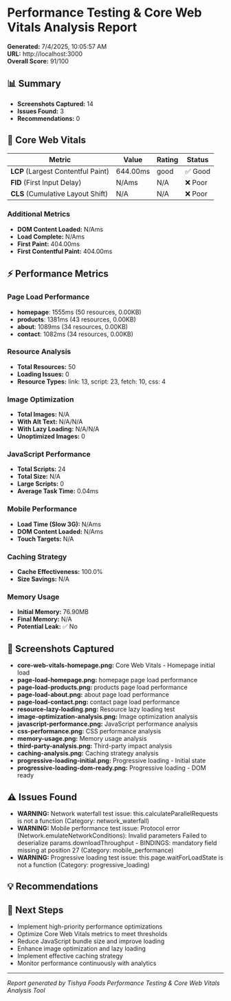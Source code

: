 # Performance Testing & Core Web Vitals Analysis Report

**Generated:** 7/4/2025, 10:05:57 AM  
**URL:** http://localhost:3000  
**Overall Score:** 91/100

## 📊 Summary

- **Screenshots Captured:** 14
- **Issues Found:** 3
- **Recommendations:** 0

## 🚀 Core Web Vitals

| Metric | Value | Rating | Status |
|--------|-------|--------|--------|
| **LCP** (Largest Contentful Paint) | 644.00ms | good | ✅ Good |
| **FID** (First Input Delay) | N/Ams | N/A | ❌ Poor |
| **CLS** (Cumulative Layout Shift) | N/A | N/A | ❌ Poor |

### Additional Metrics
- **DOM Content Loaded:** N/Ams
- **Load Complete:** N/Ams
- **First Paint:** 404.00ms
- **First Contentful Paint:** 404.00ms

## ⚡ Performance Metrics

### Page Load Performance
- **homepage**: 1555ms (50 resources, 0.00KB)
- **products**: 1381ms (43 resources, 0.00KB)
- **about**: 1089ms (34 resources, 0.00KB)
- **contact**: 1082ms (34 resources, 0.00KB)

### Resource Analysis
- **Total Resources:** 50
- **Loading Issues:** 0
- **Resource Types:** link: 13, script: 23, fetch: 10, css: 4

### Image Optimization
- **Total Images:** N/A
- **With Alt Text:** N/A/N/A
- **With Lazy Loading:** N/A/N/A
- **Unoptimized Images:** 0

### JavaScript Performance
- **Total Scripts:** 24
- **Total Size:** N/A
- **Large Scripts:** 0
- **Average Task Time:** 0.04ms

### Mobile Performance
- **Load Time (Slow 3G):** N/Ams
- **DOM Content Loaded:** N/Ams
- **Touch Targets:** N/A

### Caching Strategy
- **Cache Effectiveness:** 100.0%
- **Size Savings:** N/A

### Memory Usage
- **Initial Memory:** 76.90MB
- **Final Memory:** N/A
- **Potential Leak:** ✅ No

## 📸 Screenshots Captured

- **core-web-vitals-homepage.png:** Core Web Vitals - Homepage initial load
- **page-load-homepage.png:** homepage page load performance
- **page-load-products.png:** products page load performance
- **page-load-about.png:** about page load performance
- **page-load-contact.png:** contact page load performance
- **resource-lazy-loading.png:** Resource lazy loading test
- **image-optimization-analysis.png:** Image optimization analysis
- **javascript-performance.png:** JavaScript performance analysis
- **css-performance.png:** CSS performance analysis
- **memory-usage.png:** Memory usage analysis
- **third-party-analysis.png:** Third-party impact analysis
- **caching-analysis.png:** Caching strategy analysis
- **progressive-loading-initial.png:** Progressive loading - Initial state
- **progressive-loading-dom-ready.png:** Progressive loading - DOM ready

## ⚠️ Issues Found

- **WARNING:** Network waterfall test issue: this.calculateParallelRequests is not a function (Category: network_waterfall)
- **WARNING:** Mobile performance test issue: Protocol error (Network.emulateNetworkConditions): Invalid parameters Failed to deserialize params.downloadThroughput - BINDINGS: mandatory field missing at position 27 (Category: mobile_performance)
- **WARNING:** Progressive loading test issue: this.page.waitForLoadState is not a function (Category: progressive_loading)

## 💡 Recommendations



## 🎯 Next Steps

- Implement high-priority performance optimizations
- Optimize Core Web Vitals metrics to meet thresholds
- Reduce JavaScript bundle size and improve loading
- Enhance image optimization and lazy loading
- Implement effective caching strategy
- Monitor performance continuously with analytics

---
*Report generated by Tishya Foods Performance Testing & Core Web Vitals Analysis Tool*
